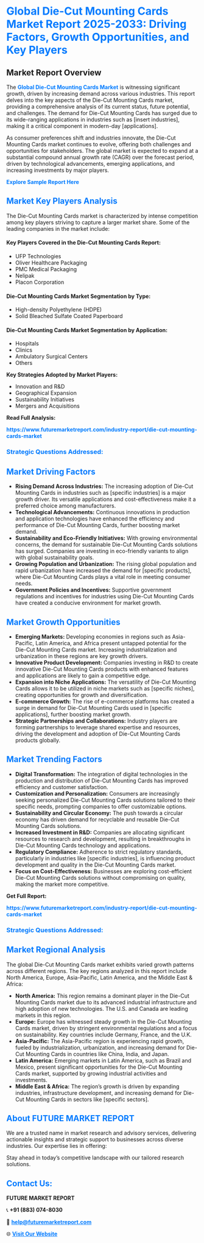 <h1 style="color: #007BFF;">Global Die-Cut Mounting Cards Market Report 2025-2033: Driving Factors, Growth Opportunities, and Key Players</h1>

<section id="overview">
<h2>Market Report Overview</h2>
<p>The <a href="https://www.futuremarketreport.com/industry-report/die-cut-mounting-cards-market" style="color: #007BFF; text-decoration: none;"><strong>Global Die-Cut Mounting Cards Market</strong></a> is witnessing significant growth, driven by increasing demand across various industries. This report delves into the key aspects of the Die-Cut Mounting Cards market, providing a comprehensive analysis of its current status, future potential, and challenges. The demand for Die-Cut Mounting Cards has surged due to its wide-ranging applications in industries such as [insert industries], making it a critical component in modern-day [applications].</p>
<p>As consumer preferences shift and industries innovate, the Die-Cut Mounting Cards market continues to evolve, offering both challenges and opportunities for stakeholders. The global market is expected to expand at a substantial compound annual growth rate (CAGR) over the forecast period, driven by technological advancements, emerging applications, and increasing investments by major players.</p>
</section>

<section id="overview">
<p><a href="https://www.futuremarketreport.com/request-sample/reportId=77455" style="color: #007BFF; text-decoration: none;"><strong>Explore Sample Report Here</strong></a></p>
</section>

<section id="key-players">
<h2 style="color: #007BFF;">Market Key Players Analysis</h2>
<p>The Die-Cut Mounting Cards market is characterized by intense competition among key players striving to capture a larger market share. Some of the leading companies in the market include:</p>
<h4>Key Players Covered in the Die-Cut Mounting Cards Report:</h4>
<ul><li>UFP Technologies</li><li>Oliver Healthcare Packaging</li><li>PMC Medical Packaging</li><li>Nelipak</li><li>Placon Corporation</li></ul>
<h4>Die-Cut Mounting Cards Market Segmentation by Type:</h4>
<ul><li>High-density Polyethylene (HDPE)</li><li>Solid Bleached Sulfate Coated Paperboard</li></ul>

<h4>Die-Cut Mounting Cards Market Segmentation by Application:</h4>
<ul><li>Hospitals</li><li>Clinics</li><li>Ambulatory Surgical Centers</li><li>Others</li></ul>
<p><strong>Key Strategies Adopted by Market Players:</strong></p>
<ul>
<li>Innovation and R&D</li>
<li>Geographical Expansion</li>
<li>Sustainability Initiatives</li>
<li>Mergers and Acquisitions</li>
</ul>
</section>

<section>
<p><strong>Read Full Analysis: </strong></p><a href="https://www.futuremarketreport.com/industry-report/die-cut-mounting-cards-market" style="color: #007BFF; text-decoration: none;"><strong>https://www.futuremarketreport.com/industry-report/die-cut-mounting-cards-market</strong></a>
<h3 style="color: #007BFF;">Strategic Questions Addressed:</h3>
</section>

<section id="driving-factors">
<h2 style="color: #007BFF;">Market Driving Factors</h2>
<ul>
<li><strong>Rising Demand Across Industries:</strong> The increasing adoption of Die-Cut Mounting Cards in industries such as [specific industries] is a major growth driver. Its versatile applications and cost-effectiveness make it a preferred choice among manufacturers.</li>
<li><strong>Technological Advancements:</strong> Continuous innovations in production and application technologies have enhanced the efficiency and performance of Die-Cut Mounting Cards, further boosting market demand.</li>
<li><strong>Sustainability and Eco-Friendly Initiatives:</strong> With growing environmental concerns, the demand for sustainable Die-Cut Mounting Cards solutions has surged. Companies are investing in eco-friendly variants to align with global sustainability goals.</li>
<li><strong>Growing Population and Urbanization:</strong> The rising global population and rapid urbanization have increased the demand for [specific products], where Die-Cut Mounting Cards plays a vital role in meeting consumer needs.</li>
<li><strong>Government Policies and Incentives:</strong> Supportive government regulations and incentives for industries using Die-Cut Mounting Cards have created a conducive environment for market growth.</li>
</ul>
</section>

<section id="growth-opportunities">
<h2 style="color: #007BFF;">Market Growth Opportunities</h2>
<ul>
<li><strong>Emerging Markets:</strong> Developing economies in regions such as Asia-Pacific, Latin America, and Africa present untapped potential for the Die-Cut Mounting Cards market. Increasing industrialization and urbanization in these regions are key growth drivers.</li>
<li><strong>Innovative Product Development:</strong> Companies investing in R&D to create innovative Die-Cut Mounting Cards products with enhanced features and applications are likely to gain a competitive edge.</li>
<li><strong>Expansion into Niche Applications:</strong> The versatility of Die-Cut Mounting Cards allows it to be utilized in niche markets such as [specific niches], creating opportunities for growth and diversification.</li>
<li><strong>E-commerce Growth:</strong> The rise of e-commerce platforms has created a surge in demand for Die-Cut Mounting Cards used in [specific applications], further boosting market growth.</li>
<li><strong>Strategic Partnerships and Collaborations:</strong> Industry players are forming partnerships to leverage shared expertise and resources, driving the development and adoption of Die-Cut Mounting Cards products globally.</li>
</ul>
</section>

<section id="trending-factors">
<h2 style="color: #007BFF;">Market Trending Factors</h2>
<ul>
<li><strong>Digital Transformation:</strong> The integration of digital technologies in the production and distribution of Die-Cut Mounting Cards has improved efficiency and customer satisfaction.</li>
<li><strong>Customization and Personalization:</strong> Consumers are increasingly seeking personalized Die-Cut Mounting Cards solutions tailored to their specific needs, prompting companies to offer customizable options.</li>
<li><strong>Sustainability and Circular Economy:</strong> The push towards a circular economy has driven demand for recyclable and reusable Die-Cut Mounting Cards solutions.</li>
<li><strong>Increased Investment in R&D:</strong> Companies are allocating significant resources to research and development, resulting in breakthroughs in Die-Cut Mounting Cards technology and applications.</li>
<li><strong>Regulatory Compliance:</strong> Adherence to strict regulatory standards, particularly in industries like [specific industries], is influencing product development and quality in the Die-Cut Mounting Cards market.</li>
<li><strong>Focus on Cost-Effectiveness:</strong> Businesses are exploring cost-efficient Die-Cut Mounting Cards solutions without compromising on quality, making the market more competitive.</li>
</ul>
</section>

<section>
<p><strong>Get Full Report: </strong></p><a href="https://www.futuremarketreport.com/industry-report/die-cut-mounting-cards-market" style="color: #007BFF; text-decoration: none;"><strong>https://www.futuremarketreport.com/industry-report/die-cut-mounting-cards-market</strong></a>
<h3 style="color: #007BFF;">Strategic Questions Addressed:</h3>
</section>


<section id="regional-analysis">
<h2 style="color: #007BFF;">Market Regional Analysis</h2>
<p>The global Die-Cut Mounting Cards market exhibits varied growth patterns across different regions. The key regions analyzed in this report include North America, Europe, Asia-Pacific, Latin America, and the Middle East & Africa:</p>
<ul>
<li><strong>North America:</strong> This region remains a dominant player in the Die-Cut Mounting Cards market due to its advanced industrial infrastructure and high adoption of new technologies. The U.S. and Canada are leading markets in this region.</li>
<li><strong>Europe:</strong> Europe has witnessed steady growth in the Die-Cut Mounting Cards market, driven by stringent environmental regulations and a focus on sustainability. Key countries include Germany, France, and the U.K.</li>
<li><strong>Asia-Pacific:</strong> The Asia-Pacific region is experiencing rapid growth, fueled by industrialization, urbanization, and increasing demand for Die-Cut Mounting Cards in countries like China, India, and Japan.</li>
<li><strong>Latin America:</strong> Emerging markets in Latin America, such as Brazil and Mexico, present significant opportunities for the Die-Cut Mounting Cards market, supported by growing industrial activities and investments.</li>
<li><strong>Middle East & Africa:</strong> The region’s growth is driven by expanding industries, infrastructure development, and increasing demand for Die-Cut Mounting Cards in sectors like [specific sectors].</li>
</ul>
</section>

<footer>
<h2 style="color: #007BFF;">About FUTURE MARKET REPORT</h2>
<p>We are a trusted name in market research and advisory services, delivering actionable insights and strategic support to businesses across diverse industries. Our expertise lies in offering:</p>

<p>Stay ahead in today’s competitive landscape with our tailored research solutions.</p>

<h2 style="color: #007BFF;">Contact Us:</h2>
<p><strong>FUTURE MARKET REPORT</strong></p>
<p>📞 <strong>+91 (883) 074-8030</strong></p>
<p>📧 <strong><a href="mailto:help@futuremarketreport.com" style="color: #007BFF;">help@futuremarketreport.com</a></strong></p>
<p>🌐 <strong><a href="https://www.futuremarketreport.com/" style="color: #007BFF;">Visit Our Website</a></strong></p>
</footer>